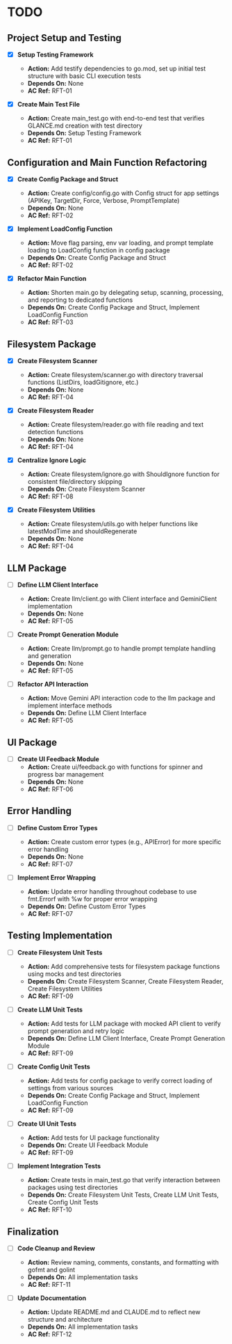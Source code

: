 # TODO

## Project Setup and Testing
- [x] **Setup Testing Framework**
  - **Action:** Add testify dependencies to go.mod, set up initial test structure with basic CLI execution tests
  - **Depends On:** None
  - **AC Ref:** RFT-01

- [x] **Create Main Test File**
  - **Action:** Create main_test.go with end-to-end test that verifies GLANCE.md creation with test directory
  - **Depends On:** Setup Testing Framework
  - **AC Ref:** RFT-01

## Configuration and Main Function Refactoring
- [x] **Create Config Package and Struct**
  - **Action:** Create config/config.go with Config struct for app settings (APIKey, TargetDir, Force, Verbose, PromptTemplate)
  - **Depends On:** None
  - **AC Ref:** RFT-02

- [x] **Implement LoadConfig Function**
  - **Action:** Move flag parsing, env var loading, and prompt template loading to LoadConfig function in config package
  - **Depends On:** Create Config Package and Struct
  - **AC Ref:** RFT-02

- [x] **Refactor Main Function**
  - **Action:** Shorten main.go by delegating setup, scanning, processing, and reporting to dedicated functions
  - **Depends On:** Create Config Package and Struct, Implement LoadConfig Function
  - **AC Ref:** RFT-03

## Filesystem Package
- [x] **Create Filesystem Scanner**
  - **Action:** Create filesystem/scanner.go with directory traversal functions (ListDirs, loadGitignore, etc.)
  - **Depends On:** None
  - **AC Ref:** RFT-04

- [x] **Create Filesystem Reader**
  - **Action:** Create filesystem/reader.go with file reading and text detection functions
  - **Depends On:** None
  - **AC Ref:** RFT-04

- [x] **Centralize Ignore Logic**
  - **Action:** Create filesystem/ignore.go with ShouldIgnore function for consistent file/directory skipping
  - **Depends On:** Create Filesystem Scanner
  - **AC Ref:** RFT-08

- [x] **Create Filesystem Utilities**
  - **Action:** Create filesystem/utils.go with helper functions like latestModTime and shouldRegenerate
  - **Depends On:** None
  - **AC Ref:** RFT-04

## LLM Package
- [ ] **Define LLM Client Interface**
  - **Action:** Create llm/client.go with Client interface and GeminiClient implementation
  - **Depends On:** None
  - **AC Ref:** RFT-05

- [ ] **Create Prompt Generation Module**
  - **Action:** Create llm/prompt.go to handle prompt template handling and generation
  - **Depends On:** None
  - **AC Ref:** RFT-05

- [ ] **Refactor API Interaction**
  - **Action:** Move Gemini API interaction code to the llm package and implement interface methods
  - **Depends On:** Define LLM Client Interface
  - **AC Ref:** RFT-05

## UI Package
- [ ] **Create UI Feedback Module**
  - **Action:** Create ui/feedback.go with functions for spinner and progress bar management
  - **Depends On:** None
  - **AC Ref:** RFT-06

## Error Handling
- [ ] **Define Custom Error Types**
  - **Action:** Create custom error types (e.g., APIError) for more specific error handling
  - **Depends On:** None
  - **AC Ref:** RFT-07

- [ ] **Implement Error Wrapping**
  - **Action:** Update error handling throughout codebase to use fmt.Errorf with %w for proper error wrapping
  - **Depends On:** Define Custom Error Types
  - **AC Ref:** RFT-07

## Testing Implementation
- [ ] **Create Filesystem Unit Tests**
  - **Action:** Add comprehensive tests for filesystem package functions using mocks and test directories
  - **Depends On:** Create Filesystem Scanner, Create Filesystem Reader, Create Filesystem Utilities
  - **AC Ref:** RFT-09

- [ ] **Create LLM Unit Tests**
  - **Action:** Add tests for LLM package with mocked API client to verify prompt generation and retry logic
  - **Depends On:** Define LLM Client Interface, Create Prompt Generation Module
  - **AC Ref:** RFT-09

- [ ] **Create Config Unit Tests**
  - **Action:** Add tests for config package to verify correct loading of settings from various sources
  - **Depends On:** Create Config Package and Struct, Implement LoadConfig Function
  - **AC Ref:** RFT-09

- [ ] **Create UI Unit Tests**
  - **Action:** Add tests for UI package functionality
  - **Depends On:** Create UI Feedback Module
  - **AC Ref:** RFT-09

- [ ] **Implement Integration Tests**
  - **Action:** Create tests in main_test.go that verify interaction between packages using test directories
  - **Depends On:** Create Filesystem Unit Tests, Create LLM Unit Tests, Create Config Unit Tests
  - **AC Ref:** RFT-10

## Finalization
- [ ] **Code Cleanup and Review**
  - **Action:** Review naming, comments, constants, and formatting with gofmt and golint
  - **Depends On:** All implementation tasks
  - **AC Ref:** RFT-11

- [ ] **Update Documentation**
  - **Action:** Update README.md and CLAUDE.md to reflect new structure and architecture
  - **Depends On:** All implementation tasks
  - **AC Ref:** RFT-12
